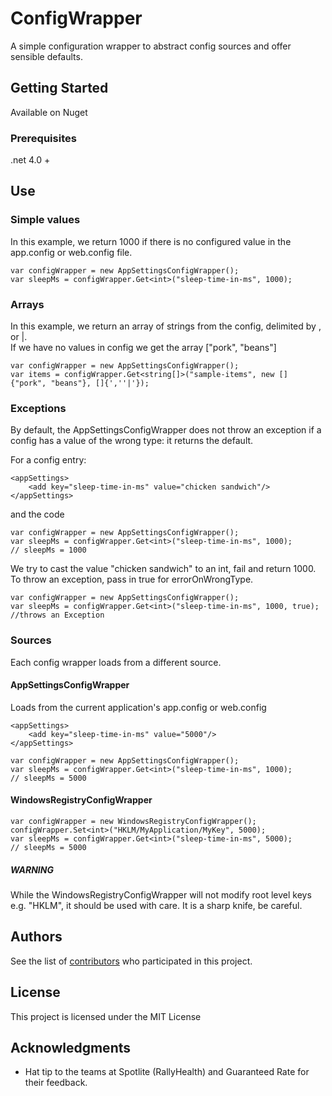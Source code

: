# ConfigWrapper	

A simple configuration wrapper to abstract config sources and offer sensible defaults.

## Getting Started

Available on Nuget

### Prerequisites

.net 4.0 + 

## Use
### Simple values

In this example, we return 1000 if there is no configured value in the app.config or web.config file.
``` 
var configWrapper = new AppSettingsConfigWrapper();
var sleepMs = configWrapper.Get<int>("sleep-time-in-ms", 1000);
```

### Arrays

In this example, we return an array of strings from the config, delimited by , or |.  
If we have no values in config we get the array ["pork", "beans"]
``` 
var configWrapper = new AppSettingsConfigWrapper();
var items = configWrapper.Get<string[]>("sample-items", new [] {"pork", "beans"}, []{',''|'});
```

### Exceptions
By default, the AppSettingsConfigWrapper does not throw an exception if a config has a value of the wrong type: it returns the default.

For a config entry:
```
<appSettings>
	<add key="sleep-time-in-ms" value="chicken sandwich"/>
</appSettings>
```

and the code
``` 
var configWrapper = new AppSettingsConfigWrapper();
var sleepMs = configWrapper.Get<int>("sleep-time-in-ms", 1000);
// sleepMs = 1000
```

We try to cast the value "chicken sandwich" to an int, fail and return 1000.
To throw an exception, pass in true for errorOnWrongType.
``` 
var configWrapper = new AppSettingsConfigWrapper();
var sleepMs = configWrapper.Get<int>("sleep-time-in-ms", 1000, true);
//throws an Exception
```

### Sources
Each config wrapper loads from a different source. 

#### AppSettingsConfigWrapper 

Loads from the current application's app.config or web.config

```
<appSettings>
	<add key="sleep-time-in-ms" value="5000"/>
</appSettings>
```

``` 
var configWrapper = new AppSettingsConfigWrapper();
var sleepMs = configWrapper.Get<int>("sleep-time-in-ms", 1000);
// sleepMs = 5000
```

#### WindowsRegistryConfigWrapper 

``` 
var configWrapper = new WindowsRegistryConfigWrapper();
configWrapper.Set<int>("HKLM/MyApplication/MyKey", 5000); 
var sleepMs = configWrapper.Get<int>("sleep-time-in-ms", 5000);
// sleepMs = 5000
```

##### WARNING
While the WindowsRegistryConfigWrapper will not modify root level keys e.g. "HKLM", it should be used with care.  It is a sharp knife, be careful.

## Authors

See the list of [contributors](https://github.com/brianbegy/ConfigWrapper/contributors) who participated in this project.

## License

This project is licensed under the MIT License 

## Acknowledgments

* Hat tip to the teams at Spotlite (RallyHealth) and Guaranteed Rate for their feedback.
